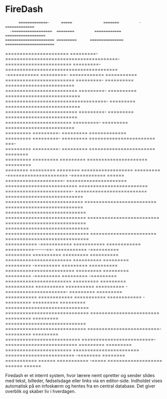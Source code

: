 # FireDash

                                                                                                                                
                                                                                                                                
                                                                                                                                
          =============-     =====              =======         -=============                                                  
      -==================  ========         ============     ==================                                                 
    ====================== =========      =============== ======================                                                
   ====================== =========-    =======================================-                                                
 =======================  =========-   =======================================                                                  
-===========              =========-  ============     ===========                                                              
========================  =========- ==========       ========================                                                  
========================= =========- ==========       ==========================                                                
===================================- =========        ==========================                                                
========================= =========- =========        =========================                                                 
=======================   =========- =========        ========================                                                  
=========                 =========- =========         =============                                                            
=========                 =========- =========          =======================                   ===-                          
=========                 =========- =========           =======================                ========                        
=========                  ========= =========             =====================               =========                        
========                   =========  ========               ==================                =========                        
              -=====================         -============ ======       ====================-  =====================            
           =========================      ========================    =======================- =========================        
         ===========================    ===========================  ========================= ===========================      
        ============================   ============================ =========================  ============================     
       =============================  ============================= =======================    =============================    
      ===========       -=========== ===========       ============ ==========------==-        ===========        -==========   
      =========           ========== =========           ========== =======================    ==========           =========   
      =========           -========= =========           ==========  ========================  =========            =========   
      =========           -========= =========           -=========   =======================  =========            =========   
      ==========          ========== ==========          ==========    -=====================- =========            =========   
      ===========       ============ ===========       ============                 -========= =========            =========   
       =============================  =============================   ======================== =========            =========   
        ============================   ============================ =========================- =========            =========   
          ==========================     =========================- =========================  =========            =========   
            =======================        =======================  ========================   -========             ========   
               ===========  ======            ===========  -=====     ===================        ======               ======    
                                                                                                                                
                                                                                                                                
                                                                                                                                
                                                                                                                                                                                            
                                                                                                                                                                                                                                                               


Firedash er et internt system, hvor lærere nemt opretter og sender slides med tekst, billeder, fødselsdage eller links via en editor-side. Indholdet vises automatisk på en infoskærm og hentes fra en central database. Det giver overblik og skaber liv i hverdagen.

